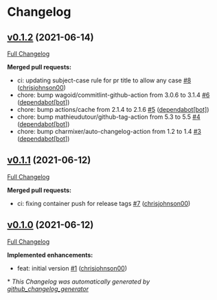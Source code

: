 # Changelog

## [v0.1.2](https://github.com/chrisjohnson00/kakfa-message-ui/tree/v0.1.2) (2021-06-14)

[Full Changelog](https://github.com/chrisjohnson00/kakfa-message-ui/compare/v0.1.1...v0.1.2)

**Merged pull requests:**

- ci: updating subject-case rule for pr title to allow any case [\#8](https://github.com/chrisjohnson00/kakfa-message-ui/pull/8) ([chrisjohnson00](https://github.com/chrisjohnson00))
- chore: bump wagoid/commitlint-github-action from 3.0.6 to 3.1.4 [\#6](https://github.com/chrisjohnson00/kakfa-message-ui/pull/6) ([dependabot[bot]](https://github.com/apps/dependabot))
- chore: bump actions/cache from 2.1.4 to 2.1.6 [\#5](https://github.com/chrisjohnson00/kakfa-message-ui/pull/5) ([dependabot[bot]](https://github.com/apps/dependabot))
- chore: bump mathieudutour/github-tag-action from 5.3 to 5.5 [\#4](https://github.com/chrisjohnson00/kakfa-message-ui/pull/4) ([dependabot[bot]](https://github.com/apps/dependabot))
- chore: bump charmixer/auto-changelog-action from 1.2 to 1.4 [\#3](https://github.com/chrisjohnson00/kakfa-message-ui/pull/3) ([dependabot[bot]](https://github.com/apps/dependabot))

## [v0.1.1](https://github.com/chrisjohnson00/kakfa-message-ui/tree/v0.1.1) (2021-06-12)

[Full Changelog](https://github.com/chrisjohnson00/kakfa-message-ui/compare/v0.1.0...v0.1.1)

**Merged pull requests:**

- ci: fixing container push for release tags [\#7](https://github.com/chrisjohnson00/kakfa-message-ui/pull/7) ([chrisjohnson00](https://github.com/chrisjohnson00))

## [v0.1.0](https://github.com/chrisjohnson00/kakfa-message-ui/tree/v0.1.0) (2021-06-12)

[Full Changelog](https://github.com/chrisjohnson00/kakfa-message-ui/compare/04f621eeda9b07dd82afd957734a2aa3ff755ce8...v0.1.0)

**Implemented enhancements:**

- feat: initial version [\#1](https://github.com/chrisjohnson00/kakfa-message-ui/pull/1) ([chrisjohnson00](https://github.com/chrisjohnson00))



\* *This Changelog was automatically generated by [github_changelog_generator](https://github.com/github-changelog-generator/github-changelog-generator)*
